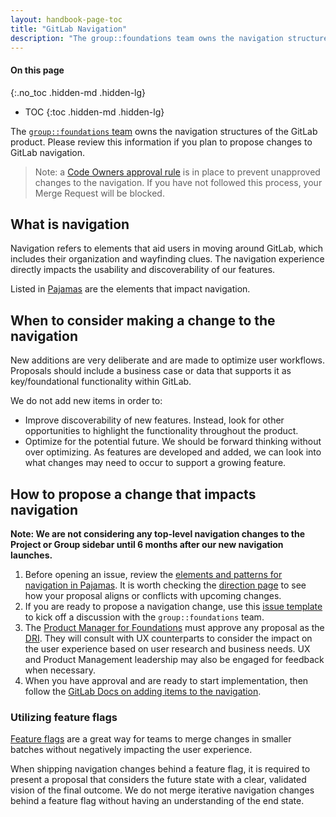 ```yaml
---
layout: handbook-page-toc
title: "GitLab Navigation"
description: "The group::foundations team owns the navigation structures of the GitLab product. Please review this information if you plan to propose changes to GitLab navigation."
---
```


#### On this page
{:.no_toc .hidden-md .hidden-lg}

- TOC
{:toc .hidden-md .hidden-lg}

The [`group::foundations` team](/handbook/product/categories/#foundations-group) owns the navigation structures of the GitLab product. Please review this information if you plan to propose changes to GitLab navigation.

> Note: a [Code Owners approval rule](https://docs.gitlab.com/ee/user/project/code_owners.html) is in place to prevent unapproved changes to the navigation. If you have not followed this process, your Merge Request will be blocked.

## What is navigation

Navigation refers to elements that aid users in moving around GitLab, which includes their organization and wayfinding clues. The navigation experience directly impacts the usability and discoverability of our features. 

Listed in [Pajamas](https://design.gitlab.com/patterns/navigation) are the elements that impact navigation.

## When to consider making a change to the navigation

New additions are very deliberate and are made to optimize user workflows. Proposals should include a business case or data that supports it as key/foundational functionality within GitLab.

We do not add new items in order to:

- Improve discoverability of new features. Instead, look for other opportunities to highlight the functionality throughout the product.
- Optimize for the potential future. We should be forward thinking without over optimizing. As features are developed and added, we can look into what changes may need to occur to support a growing feature.


## How to propose a change that impacts navigation

**Note: We are not considering any top-level navigation changes to the Project or Group sidebar until 6 months after our new navigation launches.**

1. Before opening an issue, review the [elements and patterns for navigation in Pajamas](https://design.gitlab.com/patterns/navigation). It is worth checking the [direction page](/direction/manage/foundations/navigation_settings/) to see how your proposal aligns or conflicts with upcoming changes. 
1. If you are ready to propose a navigation change, use this [issue template](https://gitlab.com/gitlab-org/gitlab/-/issues\new?issuable_template=Navigation%20Proposals) to kick off a discussion with the `group::foundations` team. 
1. The [Product Manager for Foundations](/handbook/product/categories/#foundations-group) must approve any proposal as the [DRI](/handbook/people-group/directly-responsible-individuals/#what-is-a-directly-responsible-individual). They will consult with UX counterparts to consider the impact on the user experience based on user research and business needs. UX and Product Management leadership may also be engaged for feedback when necessary.
1. When you have approval and are ready to start implementation, then follow the [GitLab Docs on adding items to the navigation](https://docs.gitlab.com/ee/development/navigation_sidebar.html#adding-page-specific-vue-content).

### Utilizing feature flags

[Feature flags](https://docs.gitlab.com/ee/operations/feature_flags.html) are a great way for teams to merge changes in smaller batches without negatively impacting the user experience.

When shipping navigation changes behind a feature flag, it is required to present a proposal that considers the future state with a clear, validated vision of the final outcome. We do not merge iterative navigation changes behind a feature flag without having an understanding of the end state.
